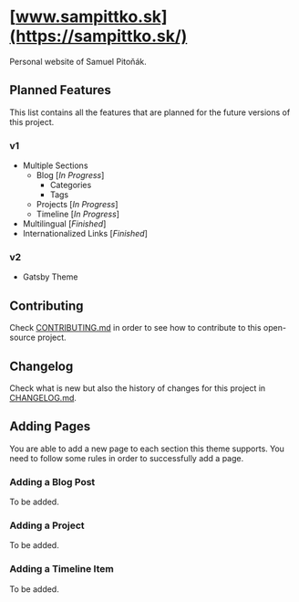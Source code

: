# [www.sampittko.sk](https://sampittko.sk/)

Personal website of Samuel Pitoňák.



## Planned Features

This list contains all the features that are planned for the future versions of this project.

### **v1**

- Multiple Sections
  - Blog [*In Progress*]
    - Categories
    - Tags
  - Projects [*In Progress*]
  - Timeline [*In Progress*]
- Multilingual [*Finished*]
- Internationalized Links [*Finished*]

### v2

- Gatsby Theme



## Contributing

Check [CONTRIBUTING.md](https://github.com/sampittko/sampittko.sk/blob/master/CONTRIBUTING.md) in order to see how to contribute to this open-source project.



## Changelog

Check what is new but also the history of changes for this project in [CHANGELOG.md](https://github.com/sampittko/sampittko.sk/blob/master/CHANGELOG.md).



## Adding Pages

You are able to add a new page to each section this theme supports. You need to follow some rules in order to successfully add a page.

### Adding a Blog Post

To be added.

### Adding a Project

To be added.

### Adding a Timeline Item

To be added.